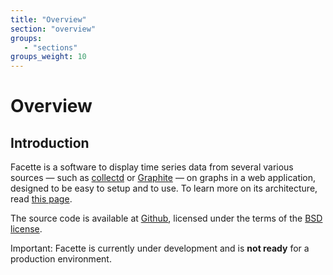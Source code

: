 ```yaml
---
title: "Overview"
section: "overview"
groups:
   - "sections"
groups_weight: 10
---
```


# Overview

## Introduction

Facette is a software to display time series data from several various sources — such as [collectd][0] or
[Graphite][1] — on graphs in a web application, designed to be easy to setup and to use. To learn more on its architecture, read [this page](/docs/architecture/).

The source code is available at [Github][2], licensed under the terms of the [BSD license][3].

<span class="fa fa-warning"></span> Important: Facette is currently under development and is **not ready** for
a production environment.

[0]: http://collectd.org/
[1]: http://graphite.readthedocs.org/
[2]: https://github.com/facette/facette
[3]: http://opensource.org/licenses/BSD-3-Clause
